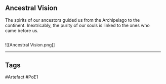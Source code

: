 ## Ancestral Vision
The spirits of our ancestors guided us from the Archipelago to the continent.
Inextricably, the purity of our souls is linked to the ones who came before us.
##
![[Ancestral Vision.png]]

---
## Tags
#Artefact
#PoE1